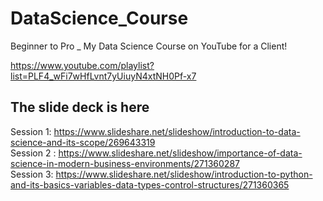 # DataScience_Course
Beginner to Pro _ My Data Science Course on YouTube for a Client!


https://www.youtube.com/playlist?list=PLF4_wFi7wHfLvnt7yUiuyN4xtNH0Pf-x7


## The slide deck is here
Session 1:    https://www.slideshare.net/slideshow/introduction-to-data-science-and-its-scope/269643319               
Session 2 :   https://www.slideshare.net/slideshow/importance-of-data-science-in-modern-business-environments/271360287         
Session 3:    https://www.slideshare.net/slideshow/introduction-to-python-and-its-basics-variables-data-types-control-structures/271360365


